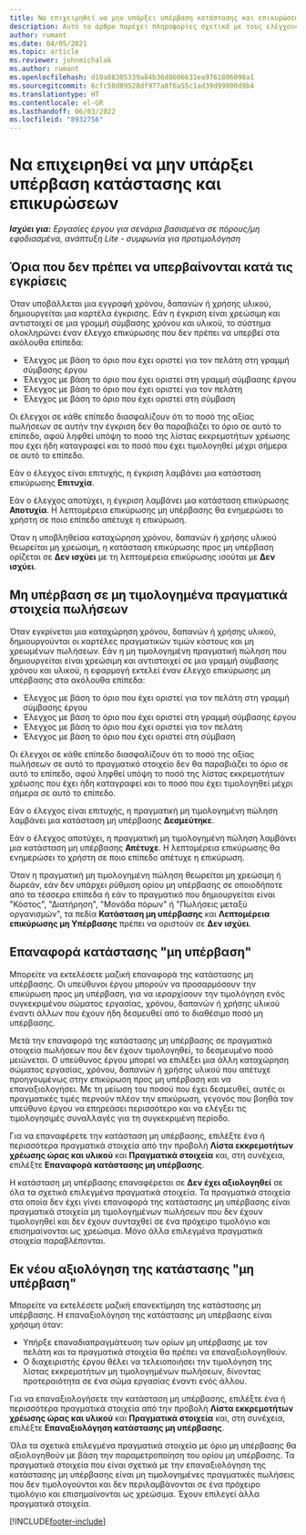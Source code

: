 ```yaml
---
title: Να επιχειρηθεί να μην υπάρξει υπέρβαση κατάστασης και επικυρώσεων
description: Αυτό το άρθρο παρέχει πληροφορίες σχετικά με τους ελέγχους ορίου μη υπέρβασης που εκτελούνται στο Project Operations.
author: rumant
ms.date: 04/05/2021
ms.topic: article
ms.reviewer: johnmichalak
ms.author: rumant
ms.openlocfilehash: d10a88305339a84b36d8606631ea9761806098a1
ms.sourcegitcommit: 6cfc50d89528df977a8f6a55c1ad39d99800d9b4
ms.translationtype: HT
ms.contentlocale: el-GR
ms.lasthandoff: 06/03/2022
ms.locfileid: "8932756"
---
```

# <a name="manage-not-to-exceed-status-and-validations"></a>Να επιχειρηθεί να μην υπάρξει υπέρβαση κατάστασης και επικυρώσεων 

_**Ισχύει για:** Εργασίες έργου για σενάρια βασισμένα σε πόρους/μη εφοδιασμένα, ανάπτυξη Lite - συμφωνία για προτιμολόγηση_

## <a name="not-to-exceed-on-approvals"></a>Όρια που δεν πρέπει να υπερβαίνονται κατά τις εγκρίσεις

Όταν υποβάλλεται μια εγγραφή χρόνου, δαπανών ή χρήσης υλικού, δημιουργείται μια καρτέλα έγκρισης. Εάν η έγκριση είναι χρεώσιμη και αντιστοιχεί σε μια γραμμή σύμβασης χρόνου και υλικού, το σύστημα ολοκληρώνει έναν έλεγχο επικύρωσης που δεν πρέπει να υπερβεί στα ακόλουθα επίπεδα:

  - Έλεγχος με βάση το όριο που έχει οριστεί για τον πελάτη στη γραμμή σύμβασης έργου
  - Έλεγχος με βάση το όριο που έχει οριστεί στη γραμμή σύμβασης έργου
  - Έλεγχος με βάση το όριο που έχει οριστεί για τον πελάτη
  - Έλεγχος με βάση το όριο που έχει οριστεί στη σύμβαση

Οι έλεγχοι σε κάθε επίπεδο διασφαλίζουν ότι το ποσό της αξίας πωλήσεων σε αυτήν την έγκριση δεν θα παραβιάζει το όριο σε αυτό το επίπεδο, αφού ληφθεί υπόψη το ποσό της λίστας εκκρεμοτήτων χρέωσης που έχει ήδη καταγραφεί και το ποσό που έχει τιμολογηθεί μέχρι σήμερα σε αυτό το επίπεδο.

Εάν ο έλεγχος είναι επιτυχής, η έγκριση λαμβάνει μια κατάσταση επικύρωσης **Επιτυχία**.

Εάν ο έλεγχος αποτύχει, η έγκριση λαμβάνει μια κατάσταση επικύρωσης **Αποτυχία**. Η λεπτομέρεια επικύρωσης μη υπέρβασης θα ενημερώσει το χρήστη σε ποιο επίπεδο απέτυχε η επικύρωση.

Όταν η υποβληθείσα καταχώρηση χρόνου, δαπανών ή χρήσης υλικού θεωρείται μη χρεώσιμη, η κατάσταση επικύρωσης προς μη υπέρβαση ορίζεται σε **Δεν ισχύει** με τη λεπτομέρεια επικύρωσης ισούται με **Δεν ισχύει**.

## <a name="not-to-exceed-on-unbilled-sales-actuals"></a>Μη υπέρβαση σε μη τιμολογημένα πραγματικά στοιχεία πωλήσεων

Όταν εγκρίνεται μια καταχώρηση χρόνου, δαπανών ή χρήσης υλικού, δημιουργούνται οι καρτέλες πραγματικών τιμών κόστους και μη χρεωμένων πωλήσεων. Εάν η μη τιμολογημένη πραγματική πώληση που δημιουργείται είναι χρεώσιμη και αντιστοιχεί σε μια γραμμή σύμβασης χρόνου και υλικού, η εφαρμογή εκτελεί έναν έλεγχο επικύρωσης μη υπέρβασης στα ακόλουθα επίπεδα:

  - Έλεγχος με βάση το όριο που έχει οριστεί για τον πελάτη στη γραμμή σύμβασης έργου
  - Έλεγχος με βάση το όριο που έχει οριστεί στη γραμμή σύμβασης έργου
  - Έλεγχος με βάση το όριο που έχει οριστεί για τον πελάτη
  - Έλεγχος με βάση το όριο που έχει οριστεί στη σύμβαση

Οι έλεγχοι σε κάθε επίπεδο διασφαλίζουν ότι το ποσό της αξίας πωλήσεων σε αυτό το πραγματικό στοιχείο δεν θα παραβιάζει το όριο σε αυτό το επίπεδο, αφού ληφθεί υπόψη το ποσό της λίστας εκκρεμοτήτων χρέωσης που έχει ήδη καταγραφεί και το ποσό που έχει τιμολογηθεί μέχρι σήμερα σε αυτό το επίπεδο.

Εάν ο έλεγχος είναι επιτυχής, η πραγματική μη τιμολογημένη πώληση λαμβάνει μια κατάσταση μη υπέρβασης **Δεσμεύτηκε**.

Εάν ο έλεγχος αποτύχει, η πραγματική μη τιμολογημένη πώληση λαμβάνει μια κατάσταση μη υπέρβασης **Απέτυχε**. Η λεπτομέρεια επικύρωσης θα ενημερώσει το χρήστη σε ποιο επίπεδο απέτυχε η επικύρωση.

Όταν η πραγματική μη τιμολογημένη πώληση θεωρείται μη χρεώσιμη ή δωρεάν, εάν δεν υπάρχει ρύθμιση ορίου μη υπέρβασης σε οποιοδήποτε από τα τέσσερα επίπεδα ή εάν το πραγματικό που δημιουργείται είναι "Κόστος", "Διατήρηση", "Μονάδα πόρων" ή "Πωλήσεις μεταξύ οργανισμών", τα πεδία **Κατάσταση μη υπέρβασης** και **Λεπτομέρεια επικύρωσης μη Υπέρβασης** πρέπει να οριστούν σε **Δεν ισχύει**.

## <a name="reset-the-not-to-exceed-status"></a>Επαναφορά κατάστασης "μη υπέρβαση"

Μπορείτε να εκτελέσετε μαζική επαναφορά της κατάστασης μη υπέρβασης. Οι υπεύθυνοι έργου μπορούν να προσαρμόσουν την επικύρωση προς μη υπέρβαση, για να ιεραρχίσουν την τιμολόγηση ενός συγκεκριμένου σώματος εργασίας, χρόνου, δαπανών ή χρήσης υλικού έναντι άλλων που έχουν ήδη δεσμευθεί από το διαθέσιμο ποσό μη υπέρβασης.

Μετά την επαναφορά της κατάστασης μη υπέρβασης σε πραγματικά στοιχεία πωλήσεων που δεν έχουν τιμολογηθεί, το δεσμευμένο ποσό μειώνεται. Ο υπεύθυνος έργου μπορεί να επιλέξει μια άλλη καταχώρηση σώματος εργασίας, χρόνου, δαπανών ή χρήσης υλικού που απέτυχε προηγουμένως στην επικύρωση προς μη υπέρβαση και να επαναξιολογήσει. Με τη μείωση του ποσού που έχει δεσμευθεί, αυτές οι πραγματικές τιμές περνούν πλέον την επικύρωση, γεγονός που βοηθά τον υπεύθυνο έργου να επηρεάσει περισσότερο και να ελέγξει τις τιμολογησιμές συναλλαγές για τη συγκεκριμένη περίοδο.

Για να επαναφέρετε την κατάσταση μη υπέρβασης, επιλέξτε ένα ή περισσότερα πραγματικά στοιχεία από την προβολή **Λίστα εκκρεμοτήτων χρέωσης ώρας και υλικού** και **Πραγματικά στοιχεία** και, στη συνέχεια, επιλέξτε **Επαναφορά κατάστασης μη υπέρβασης**.

Η κατάσταση μη υπέρβασης επαναφέρεται σε **Δεν έχει αξιολογηθεί** σε όλα τα σχετικά επιλεγμένα πραγματικά στοιχεία. Τα πραγματικά στοιχεία στα οποία δεν έχει γίνει επαναφορά της κατάστασης μη υπέρβασης είναι πραγματικά στοιχεία μη τιμολογημένων πωλήσεων που δεν έχουν τιμολογηθεί και δεν έχουν συνταχθεί σε ένα πρόχειρο τιμολόγιο και επισημαίνονται ως χρεώσιμα. Μόνο άλλα επιλεγμένα πραγματικά στοιχεία παραβλέπονται.

## <a name="reevaluate-not-to-exceed-status"></a>Εκ νέου αξιολόγηση της κατάστασης "μη υπέρβαση"

Μπορείτε να εκτελέσετε μαζική επανεκτίμηση της κατάστασης μη υπέρβασης. Η επαναξιολόγηση της κατάστασης μη υπέρβασης είναι χρήσιμη όταν:

  - Υπήρξε επαναδιαπραγμάτευση των ορίων μη υπέρβασης με τον πελάτη και τα πραγματικά στοιχεία θα πρέπει να επαναξιολογηθούν.
  - Ο διαχειριστής έργου θέλει να τελειοποιήσει την τιμολόγηση της λίστας εκκρεμοτήτων μη τιμολογημένων πωλήσεων, δίνοντας προτεραιότητα σε ένα σώμα εργασίας έναντι ενός άλλου.

Για να επαναξιολογήσετε την κατάσταση μη υπέρβασης, επιλέξτε ένα ή περισσότερα πραγματικά στοιχεία από την προβολή **Λίστα εκκρεμοτήτων χρέωσης ώρας και υλικού** και **Πραγματικά στοιχεία** και, στη συνέχεια, επιλέξτε **Επαναξιολόγηση κατάστασης μη υπέρβασης**.

Όλα τα σχετικά επιλεγμένα πραγματικά στοιχεία με όριο μη υπέρβασης θα αξιολογηθούν με βάση την παραμετροποίηση του ορίου μη υπέρβασης. Τα πραγματικά στοιχεία που είναι σχετικά με την επαναξιολόγηση της κατάστασης μη υπέρβασης είναι μη τιμολογημένες πραγματικές πωλήσεις που δεν τιμολογούνται και δεν περιλαμβάνονται σε ένα πρόχειρο τιμολόγιο και επισημαίνονται ως χρεώσιμα. Έχουν επιλεγεί άλλα πραγματικά στοιχεία.


[!INCLUDE[footer-include](../../includes/footer-banner.md)]
